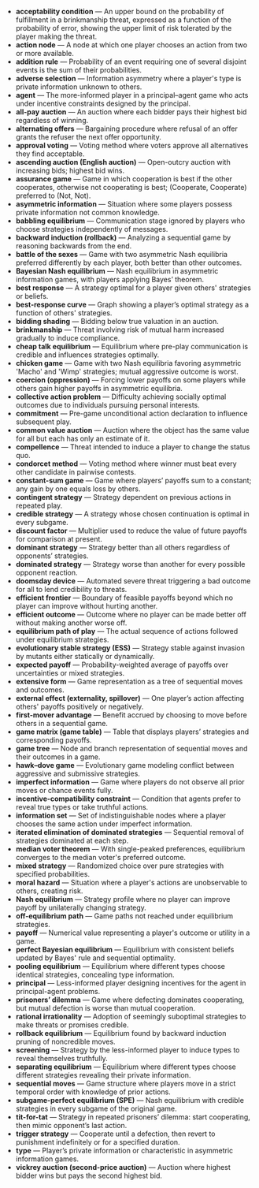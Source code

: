 - **acceptability condition** — An upper bound on the probability of fulfillment in a brinkmanship threat, expressed as a function of the probability of error, showing the upper limit of risk tolerated by the player making the threat.  
- **action node** — A node at which one player chooses an action from two or more available.  
- **addition rule** — Probability of an event requiring one of several disjoint events is the sum of their probabilities.  
- **adverse selection** — Information asymmetry where a player's type is private information unknown to others.  
- **agent** — The more-informed player in a principal–agent game who acts under incentive constraints designed by the principal.  
- **all-pay auction** — An auction where each bidder pays their highest bid regardless of winning.  
- **alternating offers** — Bargaining procedure where refusal of an offer grants the refuser the next offer opportunity.  
- **approval voting** — Voting method where voters approve all alternatives they find acceptable.  
- **ascending auction (English auction)** — Open-outcry auction with increasing bids; highest bid wins.  
- **assurance game** — Game in which cooperation is best if the other cooperates, otherwise not cooperating is best; (Cooperate, Cooperate) preferred to (Not, Not).  
- **asymmetric information** — Situation where some players possess private information not common knowledge.  
- **babbling equilibrium** — Communication stage ignored by players who choose strategies independently of messages.  
- **backward induction (rollback)** — Analyzing a sequential game by reasoning backwards from the end.  
- **battle of the sexes** — Game with two asymmetric Nash equilibria preferred differently by each player, both better than other outcomes.  
- **Bayesian Nash equilibrium** — Nash equilibrium in asymmetric information games, with players applying Bayes’ theorem.  
- **best response** — A strategy optimal for a player given others' strategies or beliefs.  
- **best-response curve** — Graph showing a player’s optimal strategy as a function of others' strategies.  
- **bidding shading** — Bidding below true valuation in an auction.  
- **brinkmanship** — Threat involving risk of mutual harm increased gradually to induce compliance.  
- **cheap talk equilibrium** — Equilibrium where pre-play communication is credible and influences strategies optimally.  
- **chicken game** — Game with two Nash equilibria favoring asymmetric 'Macho' and 'Wimp' strategies; mutual aggressive outcome is worst.  
- **coercion (oppression)** — Forcing lower payoffs on some players while others gain higher payoffs in asymmetric equilibria.  
- **collective action problem** — Difficulty achieving socially optimal outcomes due to individuals pursuing personal interests.  
- **commitment** — Pre-game unconditional action declaration to influence subsequent play.  
- **common value auction** — Auction where the object has the same value for all but each has only an estimate of it.  
- **compellence** — Threat intended to induce a player to change the status quo.  
- **condorcet method** — Voting method where winner must beat every other candidate in pairwise contests.  
- **constant-sum game** — Game where players’ payoffs sum to a constant; any gain by one equals loss by others.  
- **contingent strategy** — Strategy dependent on previous actions in repeated play.  
- **credible strategy** — A strategy whose chosen continuation is optimal in every subgame.  
- **discount factor** — Multiplier used to reduce the value of future payoffs for comparison at present.  
- **dominant strategy** — Strategy better than all others regardless of opponents’ strategies.  
- **dominated strategy** — Strategy worse than another for every possible opponent reaction.  
- **doomsday device** — Automated severe threat triggering a bad outcome for all to lend credibility to threats.  
- **efficient frontier** — Boundary of feasible payoffs beyond which no player can improve without hurting another.  
- **efficient outcome** — Outcome where no player can be made better off without making another worse off.  
- **equilibrium path of play** — The actual sequence of actions followed under equilibrium strategies.  
- **evolutionary stable strategy (ESS)** — Strategy stable against invasion by mutants either statically or dynamically.  
- **expected payoff** — Probability-weighted average of payoffs over uncertainties or mixed strategies.  
- **extensive form** — Game representation as a tree of sequential moves and outcomes.  
- **external effect (externality, spillover)** — One player’s action affecting others' payoffs positively or negatively.  
- **first-mover advantage** — Benefit accrued by choosing to move before others in a sequential game.  
- **game matrix (game table)** — Table that displays players’ strategies and corresponding payoffs.  
- **game tree** — Node and branch representation of sequential moves and their outcomes in a game.  
- **hawk–dove game** — Evolutionary game modeling conflict between aggressive and submissive strategies.  
- **imperfect information** — Game where players do not observe all prior moves or chance events fully.  
- **incentive-compatibility constraint** — Condition that agents prefer to reveal true types or take truthful actions.  
- **information set** — Set of indistinguishable nodes where a player chooses the same action under imperfect information.  
- **iterated elimination of dominated strategies** — Sequential removal of strategies dominated at each step.  
- **median voter theorem** — With single-peaked preferences, equilibrium converges to the median voter's preferred outcome.  
- **mixed strategy** — Randomized choice over pure strategies with specified probabilities.  
- **moral hazard** — Situation where a player's actions are unobservable to others, creating risk.  
- **Nash equilibrium** — Strategy profile where no player can improve payoff by unilaterally changing strategy.  
- **off-equilibrium path** — Game paths not reached under equilibrium strategies.  
- **payoff** — Numerical value representing a player's outcome or utility in a game.  
- **perfect Bayesian equilibrium** — Equilibrium with consistent beliefs updated by Bayes' rule and sequential optimality.  
- **pooling equilibrium** — Equilibrium where different types choose identical strategies, concealing type information.  
- **principal** — Less-informed player designing incentives for the agent in principal-agent problems.  
- **prisoners’ dilemma** — Game where defecting dominates cooperating, but mutual defection is worse than mutual cooperation.  
- **rational irrationality** — Adoption of seemingly suboptimal strategies to make threats or promises credible.  
- **rollback equilibrium** — Equilibrium found by backward induction pruning of noncredible moves.  
- **screening** — Strategy by the less-informed player to induce types to reveal themselves truthfully.  
- **separating equilibrium** — Equilibrium where different types choose different strategies revealing their private information.  
- **sequential moves** — Game structure where players move in a strict temporal order with knowledge of prior actions.  
- **subgame-perfect equilibrium (SPE)** — Nash equilibrium with credible strategies in every subgame of the original game.  
- **tit-for-tat** — Strategy in repeated prisoners’ dilemma: start cooperating, then mimic opponent’s last action.  
- **trigger strategy** — Cooperate until a defection, then revert to punishment indefinitely or for a specified duration.  
- **type** — Player’s private information or characteristic in asymmetric information games.  
- **vickrey auction (second-price auction)** — Auction where highest bidder wins but pays the second highest bid.
